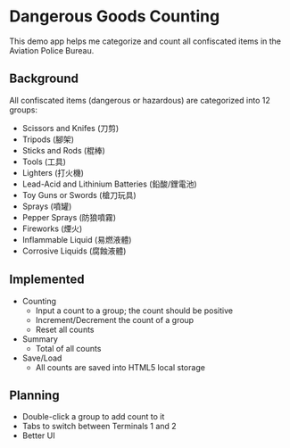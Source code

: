 # Dangerous Goods Counting
This demo app helps me categorize and count all confiscated items in the Aviation Police Bureau.

## Background
All confiscated items (dangerous or hazardous) are categorized into 12 groups:
* Scissors and Knifes (刀剪)
* Tripods (腳架)
* Sticks and Rods (棍棒)
* Tools (工具)
* Lighters (打火機)
* Lead-Acid and Lithinium Batteries (鉛酸/鋰電池)
* Toy Guns or Swords (槍刀玩具)
* Sprays (噴罐)
* Pepper Sprays (防狼噴霧)
* Fireworks (煙火)
* Inflammable Liquid (易燃液體)
* Corrosive Liquids (腐蝕液體)

## Implemented
* Counting
  * Input a count to a group; the count should be positive
  * Increment/Decrement the count of a group
  * Reset all counts
* Summary
  * Total of all counts
* Save/Load
  * All counts are saved into HTML5 local storage

## Planning 

* Double-click a group to add count to it
* Tabs to switch between Terminals 1 and 2
* Better UI